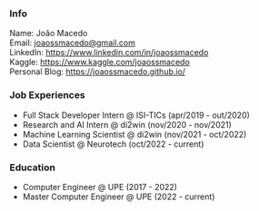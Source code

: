 ### Info
Name: João Macedo  
Email: joaossmacedo@gmail.com  
LinkedIn: https://www.linkedin.com/in/joaossmacedo  
Kaggle: https://www.kaggle.com/joaossmacedo  
Personal Blog: https://joaossmacedo.github.io/

### Job Experiences
- Full Stack Developer Intern @ ISI-TICs (apr/2019 - out/2020)
- Research and AI Intern @ di2win (nov/2020 - nov/2021)
- Machine Learning Scientist @ di2win (nov/2021 - oct/2022)
- Data Scientist @ Neurotech (oct/2022 - current)

### Education
- Computer Engineer @ UPE (2017 - 2022)
- Master Computer Engineer @ UPE (2022 - current)

<!--
**joaossmacedo/joaossmacedo** is a ✨ _special_ ✨ repository because its `README.md` (this file) appears on your GitHub profile.

Here are some ideas to get you started:

- 🔭 I’m currently working on ...
- 🌱 I’m currently learning ...
- 👯 I’m looking to collaborate on ...
- 🤔 I’m looking for help with ...
- 💬 Ask me about ...
- 📫 How to reach me: ...
- 😄 Pronouns: ...
- ⚡ Fun fact: ...
-->
